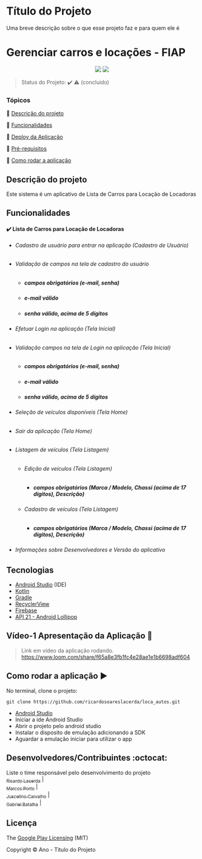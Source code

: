 
# Título do Projeto

Uma breve descrição sobre o que esse projeto faz e para quem ele é

<h1>Gerenciar carros e locações - FIAP</h1>

<p align="center">
  <img src="http://img.shields.io/static/v1?label=License&message=MIT&color=green&style=for-the-badge"/>
   <img src="http://img.shields.io/static/v1?label=STATUS&message=CONCLUIDO&color=GREEN&style=for-the-badge"/>
</p>

> Status do Projeto: :heavy_check_mark: :warning: (concluido)

### Tópicos

:small_blue_diamond: [Descrição do projeto](#descrição-do-projeto)

:small_blue_diamond: [Funcionalidades](#funcionalidades)

:small_blue_diamond: [Deploy da Aplicação](#deploy-da-aplicação-dash)

:small_blue_diamond: [Pré-requisitos](#pré-requisitos)

:small_blue_diamond: [Como rodar a aplicação](#como-rodar-a-aplicação-arrow_forward)

## Descrição do projeto

Este sistema é um aplicativo de Lista de Carros para Locação de Locadoras

## Funcionalidades

#### :heavy_check_mark: **Lista de Carros para Locação de Locadoras**

  - ###### Cadastro de usuário para entrar na aplicação (Cadastro de Usuário)
  - ###### Validação de campos na tela de cadastro do usuário
	- ##### campos obrigatórios (e-mail, senha)
	- ##### e-mail válido
	- ##### senha válido, acima de 5 dígitos
  - ###### Efetuar Login na aplicação (Tela Inicial)
  - ###### Validação campos na tela de Login na aplicação (Tela Inicial)
	- ##### campos obrigatórios (e-mail, senha)
	- ##### e-mail válido
	- ##### senha válido, acima de 5 dígitos
  - ###### Seleção de veículos disponíveis (Tela Home)
  - ###### Sair da aplicação (Tela Home)
  - ###### Listagem de veículos (Tela Listagem)
	  - ###### Edição de veículos (Tela Listagem)
		- ##### campos obrigatórios (Marca / Modelo, Chassi (acima de 17 dígitos), Descrição)
	  - ###### Cadastro de veículos (Tela Listagem)
		- ##### campos obrigatórios (Marca / Modelo, Chassi (acima de 17 dígitos), Descrição)
  - ###### Informações sobre Desenvolvedores e Versão do aplicativo

## Tecnologias


- [Android Studio](https://developer.android.com/studio) (IDE)
- [Kotlin](https://kotlinlang.org/)
- [Gradle](https://gradle.org/)
- [RecyclerView](https://developer.android.com/guide/topics/ui/layout/recyclerview)
- [Firebase](https://firebase.google.com)
- [API 21 - Android Lollipop](https://developer.android.com/about/versions/lollipop?hl=pt-br)



## Vídeo-1 Apresentação da Aplicação :dash:

> Link em vídeo da aplicação rodando. https://www.loom.com/share/f65a8e3fb1fc4e28ae1e1b6698adf604

## Como rodar a aplicação :arrow_forward:

No terminal, clone o projeto:

```
git clone https://github.com/ricardosoareslacerda/loca_autos.git
```

- [Android Studio](https://developer.android.com/studio)
- Iniciar a ide Android Studio
- Abrir o projeto pelo android studio
- Instalar o disposito de emulação adicionando a SDK
- Aguardar a emulação iniciar para utilizar o app

## Desenvolvedores/Contribuintes :octocat:

Liste o time responsável pelo desenvolvimento do projeto
[<br><sub>Ricardo Lacerda</sub>](https://github.com/ricardosoareslacerda) | [<br><sub>Marcos Porto</sub>](https://github.com/maporto) |  [<br><sub>Juscelino Carvalho</sub>](https://github.com/JuscelinoCarvalho) |  [<br><sub>Gabriel Batalha</sub>](https://github.com/GabrielBatalhaDEV) |

## Licença

The [Google Play Licensing](https://developer.android.com/google/play/licensing) (MIT)

Copyright :copyright: Ano - Titulo do Projeto
